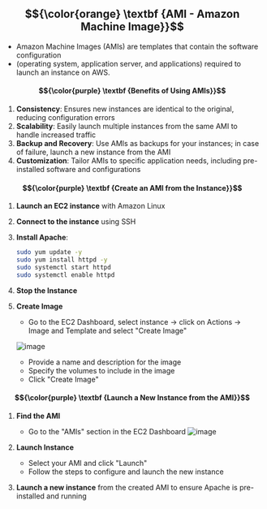 ## $${\color{orange} \textbf {AMI - Amazon Machine Image}}$$

- Amazon Machine Images (AMIs) are templates that contain the software configuration
- (operating system, application server, and applications) required to launch an instance on AWS.

#### $${\color{purple} \textbf {Benefits of Using AMIs}}$$

1. **Consistency**: Ensures new instances are identical to the original, reducing configuration errors
2. **Scalability**: Easily launch multiple instances from the same AMI to handle increased traffic
3. **Backup and Recovery**: Use AMIs as backups for your instances; in case of failure, launch a new instance from the AMI
4. **Customization**: Tailor AMIs to specific application needs, including pre-installed software and configurations

#### $${\color{purple} \textbf {Create an AMI from the Instance}}$$

1. **Launch an EC2 instance** with Amazon Linux 
2. **Connect to the instance** using SSH
3. **Install Apache**:
    ```sh
    sudo yum update -y
    sudo yum install httpd -y
    sudo systemctl start httpd
    sudo systemctl enable httpd
    ```

1. **Stop the Instance**
    
2. **Create Image**
    - Go to the EC2 Dashboard, select instance -> click on Actions -> Image and Template and select "Create Image"
      
    ![image](https://github.com/user-attachments/assets/13e61c02-a1db-4ef5-91d4-422c906db9f5)

    - Provide a name and description for the image
    - Specify the volumes to include in the image
    - Click "Create Image"



#### $${\color{purple} \textbf {Launch a New Instance from the AMI}}$$

1. **Find the AMI**
    - Go to the "AMIs" section in the EC2 Dashboard
      ![image](https://github.com/user-attachments/assets/b013baec-cdb2-4673-9db9-78047cb77135)
      
2. **Launch Instance**
    - Select your AMI and click "Launch"
    - Follow the steps to configure and launch the new instance
3. **Launch a new instance** from the created AMI to ensure Apache is pre-installed and running











